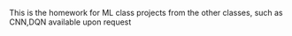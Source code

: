 This is the homework for ML class
projects from the other classes, such as CNN,DQN available upon request

